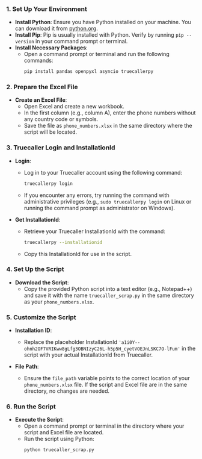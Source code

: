 
### 1. Set Up Your Environment

- **Install Python**: Ensure you have Python installed on your machine. You can download it from [python.org](https://www.python.org/).
- **Install Pip**: Pip is usually installed with Python. Verify by running `pip --version` in your command prompt or terminal.
- **Install Necessary Packages**:
  - Open a command prompt or terminal and run the following commands:
    ```bash
    pip install pandas openpyxl asyncio truecallerpy
    ```

### 2. Prepare the Excel File

- **Create an Excel File**:
  - Open Excel and create a new workbook.
  - In the first column (e.g., column A), enter the phone numbers without any country code or symbols.
  - Save the file as `phone_numbers.xlsx` in the same directory where the script will be located.

### 3. Truecaller Login and InstallationId

- **Login**:
  - Log in to your Truecaller account using the following command:
    ```bash
    truecallerpy login
    ```
  - If you encounter any errors, try running the command with administrative privileges (e.g., `sudo truecallerpy login` on Linux or running the command prompt as administrator on Windows).

- **Get InstallationId**:
  - Retrieve your Truecaller InstallationId with the command:
    ```bash
    truecallerpy --installationid
    ```
  - Copy this InstallationId for use in the script.

### 4. Set Up the Script

- **Download the Script**:
  - Copy the provided Python script into a text editor (e.g., Notepad++) and save it with the name `truecaller_scrap.py` in the same directory as your `phone_numbers.xlsx`.

### 5. Customize the Script

- **Installation ID**:
  - Replace the placeholder InstallationId `'a1i0Y--ohnh2OF7VRIKww8gLfg3OBNIzyC26L-h5p5H_cyetVOEJnLSKC7O-lFum'` in the script with your actual InstallationId from Truecaller.
  
- **File Path**:
  - Ensure the `file_path` variable points to the correct location of your `phone_numbers.xlsx` file. If the script and Excel file are in the same directory, no changes are needed.

### 6. Run the Script

- **Execute the Script**:
  - Open a command prompt or terminal in the directory where your script and Excel file are located.
  - Run the script using Python:
    ```bash
    python truecaller_scrap.py
    ```
